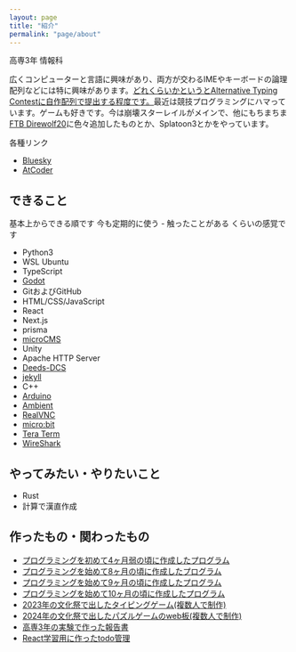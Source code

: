 ```yaml
---
layout: page
title: "紹介"
permalink: "page/about"
---
```


高専3年 情報科

広くコンピューターと言語に興味があり、両方が交わるIMEやキーボードの論理配列などには特に興味があります。[どれくらいかというとAlternative Typing Contestに自作配列で提出する程度です。](https://www.youtube.com/watch?v=iKSnUOVDimM&t=1750s)最近は競技プログラミングにハマっています。ゲームも好きです。今は崩壊スターレイルがメインで、他にもちまちま[FTB Direwolf20](https://www.feed-the-beast.com/modpacks/119-ftb-presents-direwolf20-120)に色々追加したものとか、Splatoon3とかをやっています。

各種リンク

- [Bluesky](https://bsky.app/profile/nwpzphn9wui8mbj.bsky.social)
- [AtCoder](https://atcoder.jp/users/tpgugmu)

## できること

基本上からできる順です 今も定期的に使う - 触ったことがある くらいの感覚です

- Python3
- WSL Ubuntu
- TypeScript
- [Godot](https://godotengine.org)
- GitおよびGitHub
- HTML/CSS/JavaScript
- React
- Next.js
- prisma
- [microCMS](https://microcms.io)
- Unity
- Apache HTTP Server
- [Deeds-DCS](https://www.digitalelectronicsdeeds.com/index.html)
- [jekyll](https://jekyllrb.com)
- C++
- [Arduino](https://www.arduino.cc)
- [Ambient](https://ambidata.io)
- [RealVNC](https://www.realvnc.com/en/)
- [micro:bit](https://microbit.org/ja/)
- [Tera Term](https://teratermproject.github.io)
- [WireShark](https://www.wireshark.org)

## やってみたい・やりたいこと

- Rust
- 計算で漢直作成

## 作ったもの・関わったもの

- [プログラミングを初めて4ヶ月弱の頃に作成したプログラム](https://github.com/2ufkpfb9daxnik/assignments5/tree/main)
- [プログラミングを始めて8ヶ月の頃に作成したプログラム](https://github.com/2ufkpfb9daxnik/PoCS)
- [プログラミングを始めて9ヶ月の頃に作成したプログラム](/page/old/hsrtemporarydictionaryje)
- [プログラミングを始めて10ヶ月の頃に作成したプログラム](/page/old/BreakingTheMaze)
- [2023年の文化祭で出したタイピングゲーム(複数人で制作)](https://yyf999999999.github.io/typingprot/pages/difficultySelecter)
- [2024年の文化祭で出したパズルゲームのweb板(複数人で制作)](https://yuga-school.github.io/puzzlegame/Roguelikepuzzle.html)
- [高専3年の実験で作った報告書](https://qiita.com/cjjj1s/items/f1f9d5e25bd5ae8d1c7f)
- [React学習用に作ったtodo管理](https://2ufkpfb9daxnik.github.io/react-todo-app/)
